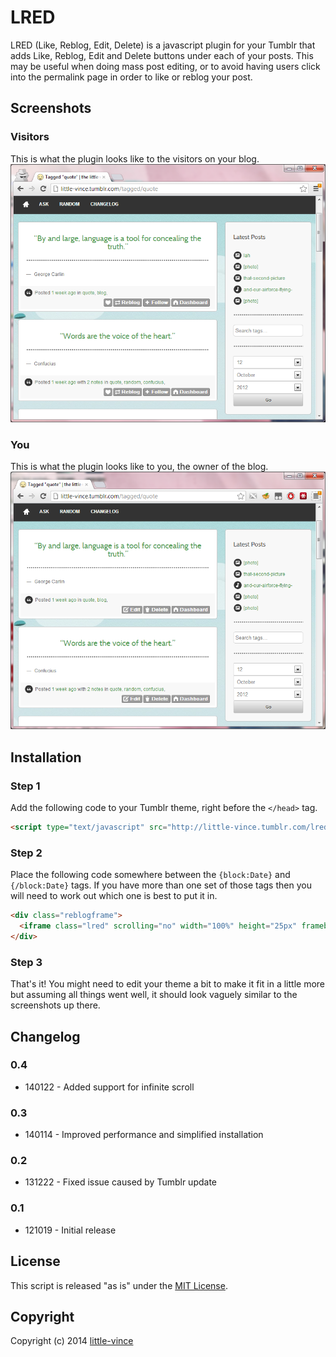 LRED
====

LRED (Like, Reblog, Edit, Delete) is a javascript plugin for your Tumblr that adds Like, Reblog, Edit and Delete buttons under each of your posts. This may be useful when doing mass post editing, or to avoid having users click into the permalink page in order to like or reblog your post.

Screenshots
-----------

### Visitors
This is what the plugin looks like to the visitors on your blog.
![Visitor Screenshot](screenshots/visitor.png?raw=true "What visitors see.")

### You
This is what the plugin looks like to you, the owner of the blog.
![Visitor Screenshot](screenshots/owner.png?raw=true "What you see.")

Installation
------------

### Step 1 
Add the following code to your Tumblr theme, right before the `</head>` tag.
```html
<script type="text/javascript" src="http://little-vince.tumblr.com/lred.js"></script>
```

### Step 2
Place the following code somewhere between the `{block:Date}` and `{/block:Date}` tags. If you have more than one set of those tags then you will need to work out which one is best to put it in.
```html
<div class="reblogframe">
  <iframe class="lred" scrolling="no" width="100%" height="25px" frameborder="0" data-plink="{Permalink}" data-reblog="{ReblogURL}"></iframe>
</div> 
```

### Step 3
That's it! You might need to edit your theme a bit to make it fit in a little more but assuming all things went well, it should look vaguely similar to the screenshots up there.

Changelog
---------

### 0.4
* 140122 - Added support for infinite scroll

### 0.3
* 140114 - Improved performance and simplified installation

### 0.2
* 131222 - Fixed issue caused by Tumblr update

### 0.1
* 121019 - Initial release

License
-------

This script is released "as is" under the [MIT License](http://opensource.org/licenses/MIT).

Copyright
---------

Copyright (c) 2014 [little-vince](http://www.little-vince.tumblr.com)